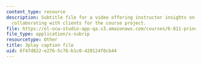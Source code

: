 ```yaml
---
content_type: resource
description: Subtitle file for a video offering instructor insights on choosing and
  collaborating with clients for the course project.
file: https://ol-ocw-studio-app-qa.s3.amazonaws.com/courses/6-811-principles-and-practice-of-assistive-technology-fall-2014/6f47d822e2765c76b1c0420124f0cb44_Wup3xqOvvpA.vtt
file_type: application/x-subrip
resourcetype: Other
title: 3play caption file
uid: 6f47d822-e276-5c76-b1c0-420124f0cb44
---
```

